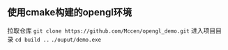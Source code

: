 ## 使用cmake构建的opengl环境
拉取仓库 `git clone https://github.com/Mccen/opengl_demo.git`
进入项目目录
`cd build ..`
`./ouput/demo.exe`
